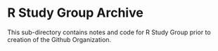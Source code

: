 # R Study Group Archive

This sub-directory contains notes and code for R Study Group prior to creation of the Github Organization. 